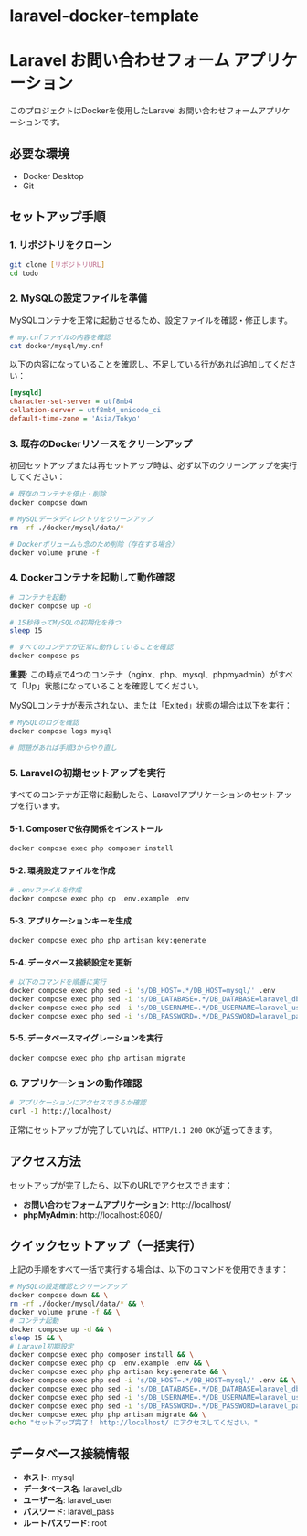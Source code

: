 # laravel-docker-template

# Laravel お問い合わせフォーム アプリケーション

このプロジェクトはDockerを使用したLaravel お問い合わせフォームアプリケーションです。

## 必要な環境

- Docker Desktop
- Git

## セットアップ手順

### 1. リポジトリをクローン

```bash
git clone [リポジトリURL]
cd todo
```

### 2. MySQLの設定ファイルを準備

MySQLコンテナを正常に起動させるため、設定ファイルを確認・修正します。

```bash
# my.cnfファイルの内容を確認
cat docker/mysql/my.cnf
```

以下の内容になっていることを確認し、不足している行があれば追加してください：

```ini
[mysqld]
character-set-server = utf8mb4
collation-server = utf8mb4_unicode_ci
default-time-zone = 'Asia/Tokyo'
```

### 3. 既存のDockerリソースをクリーンアップ

初回セットアップまたは再セットアップ時は、必ず以下のクリーンアップを実行してください：

```bash
# 既存のコンテナを停止・削除
docker compose down

# MySQLデータディレクトリをクリーンアップ
rm -rf ./docker/mysql/data/*

# Dockerボリュームも念のため削除（存在する場合）
docker volume prune -f
```

### 4. Dockerコンテナを起動して動作確認

```bash
# コンテナを起動
docker compose up -d

# 15秒待ってMySQLの初期化を待つ
sleep 15

# すべてのコンテナが正常に動作していることを確認
docker compose ps
```

**重要**: 
この時点で4つのコンテナ（nginx、php、mysql、phpmyadmin）がすべて「Up」状態になっていることを確認してください。

MySQLコンテナが表示されない、または「Exited」状態の場合は以下を実行：

```bash
# MySQLのログを確認
docker compose logs mysql

# 問題があれば手順3からやり直し
```

### 5. Laravelの初期セットアップを実行

すべてのコンテナが正常に起動したら、Laravelアプリケーションのセットアップを行います。

#### 5-1. Composerで依存関係をインストール

```bash
docker compose exec php composer install
```

#### 5-2. 環境設定ファイルを作成

```bash
# .envファイルを作成
docker compose exec php cp .env.example .env
```

#### 5-3. アプリケーションキーを生成

```bash
docker compose exec php php artisan key:generate
```

#### 5-4. データベース接続設定を更新

```bash
# 以下のコマンドを順番に実行
docker compose exec php sed -i 's/DB_HOST=.*/DB_HOST=mysql/' .env
docker compose exec php sed -i 's/DB_DATABASE=.*/DB_DATABASE=laravel_db/' .env
docker compose exec php sed -i 's/DB_USERNAME=.*/DB_USERNAME=laravel_user/' .env
docker compose exec php sed -i 's/DB_PASSWORD=.*/DB_PASSWORD=laravel_pass/' .env
```

#### 5-5. データベースマイグレーションを実行

```bash
docker compose exec php php artisan migrate
```

### 6. アプリケーションの動作確認

```bash
# アプリケーションにアクセスできるか確認
curl -I http://localhost/
```

正常にセットアップが完了していれば、`HTTP/1.1 200 OK`が返ってきます。

## アクセス方法

セットアップが完了したら、以下のURLでアクセスできます：

- **お問い合わせフォームアプリケーション**: http://localhost/
- **phpMyAdmin**: http://localhost:8080/

## クイックセットアップ（一括実行）

上記の手順をすべて一括で実行する場合は、以下のコマンドを使用できます：

```bash
# MySQLの設定確認とクリーンアップ
docker compose down && \
rm -rf ./docker/mysql/data/* && \
docker volume prune -f && \
# コンテナ起動
docker compose up -d && \
sleep 15 && \
# Laravel初期設定
docker compose exec php composer install && \
docker compose exec php cp .env.example .env && \
docker compose exec php php artisan key:generate && \
docker compose exec php sed -i 's/DB_HOST=.*/DB_HOST=mysql/' .env && \
docker compose exec php sed -i 's/DB_DATABASE=.*/DB_DATABASE=laravel_db/' .env && \
docker compose exec php sed -i 's/DB_USERNAME=.*/DB_USERNAME=laravel_user/' .env && \
docker compose exec php sed -i 's/DB_PASSWORD=.*/DB_PASSWORD=laravel_pass/' .env && \
docker compose exec php php artisan migrate && \
echo "セットアップ完了！ http://localhost/ にアクセスしてください。"
```

## データベース接続情報

- **ホスト**: mysql
- **データベース名**: laravel_db
- **ユーザー名**: laravel_user
- **パスワード**: laravel_pass
- **ルートパスワード**: root
